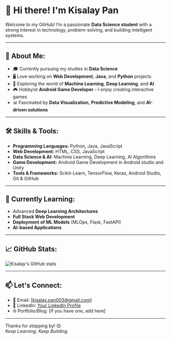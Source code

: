 # 👋 Hi there! I'm Kisalay Pan

Welcome to my GitHub! I’m a passionate **Data Science student** with a strong interest in technology, problem-solving, and building intelligent systems.

---

## 🚀 About Me:

- 🎓 Currently pursuing my studies in **Data Science**
- 🖥️ Love working on **Web Development**, **Java**, and **Python** projects
- 🤖 Exploring the world of **Machine Learning**, **Deep Learning**, and **AI**
- 🎮 Hobbyist **Android Game Developer** – I enjoy creating interactive games
- 📊 Fascinated by **Data Visualization**, **Predictive Modeling**, and **AI-driven solutions**

---

## 🛠️ Skills & Tools:

- **Programming Languages:** Python, Java, JavaScript  
- **Web Development:** HTML, CSS, JavaScript  
- **Data Science & AI:** Machine Learning, Deep Learning, AI Algorithms  
- **Game Development:** Android Game Development in Android studio and Unity
- **Tools & Frameworks:** Scikit-Learn, TensorFlow, Keras, Android Studio, Git & GitHub  

---

## 🌱 Currently Learning:

- Advanced **Deep Learning Architectures**
- **Full Stack Web Development**
- **Deployment of ML Models** (MLOps, Flask, FastAPI)
- **AI-based Applications**

---

## 📈 GitHub Stats:

![Kisalay's GitHub stats](https://github-readme-stats.vercel.app/api?username=your-github-username&show_icons=true&theme=radical)

---

## 📫 Let's Connect:

- 📧 Email: [kisalay.pan003@gmail.com]
- 💼 LinkedIn: [Your LinkedIn Profile](https://www.linkedin.com/in/kisalay-pan/)
- 🌐 Portfolio/Blog: [If you have one, add here]

---

Thanks for stopping by! 😊  
*Keep Learning. Keep Building.*

